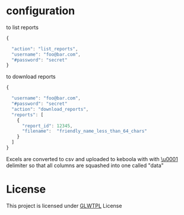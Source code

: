 # configuration 

to list reports
```javascript
{

  "action": "list_reports",
  "username": "foo@bar.com",
  "#password": "secret"
}
```

to download reports
```javascript
{

  "username": "foo@bar.com",
  "#password": "secret"
  "action": "download_reports",
  "reports": [
    {
      "report_id": 12345,
      "filename":  "friendly_name_less_than_64_chars"
    }
  ]
}
```

Excels are converted to csv and uploaded to keboola with with [\u0001](https://www.fileformat.info/info/unicode/char/0001/index.htm) delimiter so that all columns are squashed into one called "data"

# License
This project is licensed under [GLWTPL](https://github.com/me-shaon/GLWTPL/blob/master/LICENSE) License
